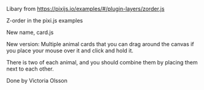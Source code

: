 Libary from https://pixijs.io/examples/#/plugin-layers/zorder.js

Z-order in the pixi.js examples

New name, card.js

New version: Multiple animal cards that you can drag around the canvas if you place your mouse over it and click and hold it.

There is two of each animal, and you should combine them by placing them next to each other.

Done by Victoria Olsson
